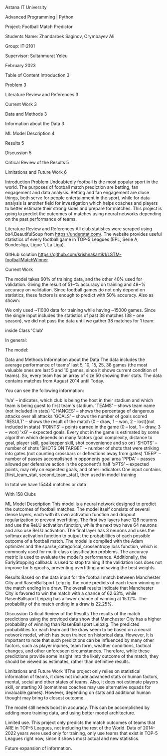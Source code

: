 Astana IT University

Advanced Programming | Python

Project: Football Match Predictor

Students Name: Zhandarbek Saginov, Orymbayev Ali

Group: IT-2101

Supervisor: Sultanmurat Yeleu

February 2023

Table of Content
Introduction 3

Problem 3

Literature Review and References 3

Current Work 3

Data and Methods 3

Information about the Data 3

ML Model Description 4

Results 5

Discussion 5

Critical Review of the Results 5

Limitations and Future Work 6

Introduction
Problem
Undoubtedly football is the most popular sport in the world. The purposes of football match prediction are betting, fan engagement and data analysis. Betting and fan engagement are close things, both serve for people entertainment in the sport, while for data analysis is another field for investigation which helps coaches and players to better estimate their strong sides and prepare for matches. This project is going to predict the outcomes of matches using neural networks depending on the past performance of teams.

Literature Review and References
All club statistics were scraped using bs4.BeautifulSoup from https://understat.com/. The website provides useful statistics of every football game in TOP-5 Leagues (EPL, Serie A, Bundesliga, Ligue 1, La Liga).

GitHub solution https://github.com/krishnakartik1/LSTM-footballMatchWinner.

Current Work

The model takes 60% of training data, and the other 40% used for validation. Giving the result of 51~% accuracy on training and 49~% accuracy on validation. Since football games do not only depend on statistics, these factors is enough to predict with 50% accuracy. Also as shown:



We only used ~11000 data for training while having ~15000 games. Since the single input includes the statistics of past 38 matches (38 – one season), we did not pass the data until we gather 38 matches for 1 team:



inside Class 'Club'

In general:

The model:



Data and Methods
Information about the Data
The data includes the average performance of teams' last 5, 10, 15, 25, 38 games (the most valuable ones are last 5 and 10 games, since it shows current condition of teams). So, every team has an array of size 50 showing their stats. The data contains matches from August 2014 until Today.



You can see the following information:

'h/a' – indicates, which club is being the host in their stadium and which team is being guest to first team's stadium.
'TEAMS' – shows team name (not included in stats)
'CHANCES' – shows the percentage of dangerous attacks over all attacks
'GOALS' – shows the number of goals scored
'RESULT' – shows the result of the match (0 – draw, 1 – won, 2 – lost)(not included in stats)
'POINTS' – points earned in the game (0 – lost, 1 – draw, 3 – won)
'xG' – expected goals. Every shot in the game is estimated by some algorithm which depends on many factors (goal complexity, distance to goal, player skill, goalkeeper skill, shot convenience and so on)
'SHOTS' – number of shots
'SHOTS ON TARGET' – number of shots that were striking into gates (not counting crossbars or deflections away from gates)
'DEEP' – number of passes accomplished in opponents goal area
'PPDA' – passes allowed per defensive action in the opponent's half
'xPTS' – expected points, may rely on expected goals, and other indicators
One input contains [first_team_stat, second_team_stat], then used in model training



In total we have 15444 matches or data



With 158 Clubs

ML Model Description
This model is a neural network designed to predict the outcomes of football matches. The model itself consists of several dense layers, each with its own activation function and dropout regularization to prevent overfitting. The first two layers have 128 neurons and use the ReLU activation function, while the next two have 64 neurons and also use ReLU activation. The final layer has 3 neurons and uses the softmax activation function to output the probabilities of each possible outcome of a football match. The model is compiled with the Adam optimizer and the sparse_categorical_crossentropy loss function, which is commonly used for multi-class classification problems. The accuracy metric is used to evaluate the model's performance. Additionally, the EarlyStopping callback is used to stop training if the validation loss does not improve for 5 epochs, preventing overfitting and saving the best weights.

Results
Based on the data input for the football match between Manchester City and RasenBallsport Leipzig, the code predicts of each team winning or the match ending in a draw.
The overall results indicate that Manchester City is favored to win the match with a chance of 62.63%, while RasenBallsport Leipzig has a lower chance of winning at 15.12%. The probability of the match ending in a draw is 22.25%.

Discussion
Critical Review of the Results
The results of the match predictions using the provided data show that Manchester City has a higher probability of winning than RasenBallsport Leipzig. The predicted probabilities for each team and the draw seem to be based on a neural network model, which has been trained on historical data. However, It is important to note that such predictions can be influenced by many other factors, such as player injuries, team form, weather conditions, tactical changes, and other unforeseen circumstances. Therefore, while these predictions provide some insight into the likely outcome of the match, they should be viewed as estimates, rather than definitive results.

Limitations and Future Work
1)The project only relies on statistical information of teams, it does not include advanced stats or human factors, mental, social and other states of teams. Also, it does not estimate players skill, or starting XI (sometimes coaches may use alternative squads for invaluable games). However, depending on stats and additional human thought may bring to closest outcome.

The model still needs boost in accuracy. This can be accomplished by adding more training data, and using better model architecture.

Limited use. This project only predicts the match outcomes of teams that ARE in TOP-5 Leagues, not including the rest of the World. Data of 2014-2022 years were used only for training, only use teams that exist in TOP-5 Leagues right now, since it shows most actual and new statistics.

Future expansion of information.
